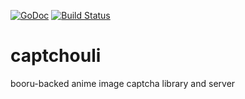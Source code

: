 [![GoDoc](https://godoc.org/github.com/bakape/captchouli?status.svg)](https://godoc.org/github.com/bakape/captchouli)
[![Build Status](https://travis-ci.com/bakape/captchouli.svg?branch=master)](https://travis-ci.com/bakape/captchouli)

# captchouli
booru-backed anime image captcha library and server
